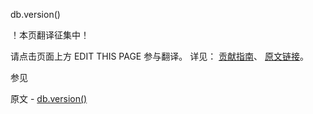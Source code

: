  db.version()

 ！本页翻译征集中！

请点击页面上方 EDIT THIS PAGE 参与翻译。
详见：
[贡献指南]( https://github.com/whaleal/MongoDB-Manual-zh/blob/master/CONTRIBUTING.md )、
[原文链接](  https://docs.mongodb.com/manual/reference/method/db.version/  )。

 参见

原文 - [db.version()]( https://docs.mongodb.com/manual/reference/method/db.version/ )

